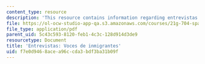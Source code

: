 ```yaml
---
content_type: resource
description: 'This resource contains information regarding entrevistas: voces de inmigrantes.'
file: https://ol-ocw-studio-app-qa.s3.amazonaws.com/courses/21g-704-spanish-iv-spring-2005/f7e0d9468acea96ccda3bdf3ba31b09f_MIT21G_704S05_vocesinmigra.pdf
file_type: application/pdf
parent_uid: 5c43c593-8120-feb1-4c3c-128d914d3de9
resourcetype: Document
title: 'Entrevistas: Voces de inmigrantes'
uid: f7e0d946-8ace-a96c-cda3-bdf3ba31b09f
---
```

